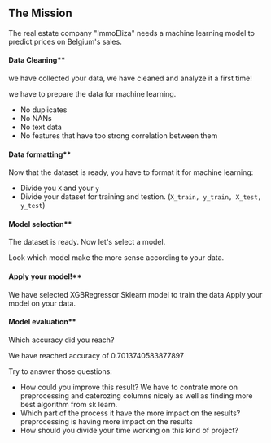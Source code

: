 ## The Mission
The real estate company "ImmoEliza"  needs  a machine learning model to predict prices on Belgium's sales.

#### Data Cleaning**  
we have collected your data, we have cleaned and analyze it a first time! 

we have to prepare the data for machine learning.

* No duplicates
* No NANs
* No text data
* No features that have too strong correlation between them

#### Data formatting**  
Now that the dataset is ready, you have to format it for machine learning:
* Divide you `X` and your `y`
* Divide your dataset for training and testion. (`X_train, y_train, X_test, y_test`)

#### Model selection**
The dataset is ready. Now let's select a model.

Look which model make the more sense according to your data.



#### Apply your model!**
We have selected XGBRegressor Sklearn model to train the data
Apply your model on your data.

#### Model evaluation**
Which accuracy did you reach?

We have reached accuracy of 0.7013740583877897

Try to answer those questions:
* How could you improve this result?
  We have to contrate more on preprocessing and caterozing columns nicely as well as finding
  more best algorithm from sk learn.
* Which part of the process it have the more impact on the results?
  preprocessing is having more impact on the results
* How should you divide your time working on this kind of project?




